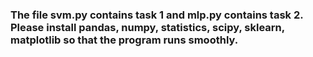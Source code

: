 ### The file svm.py contains task 1 and mlp.py contains task 2. Please install pandas, numpy, statistics, scipy, sklearn, matplotlib so that the program runs smoothly.